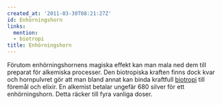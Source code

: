 ```yaml
---
created_at: '2011-03-30T08:21:27Z'
id: Enhörningshorn
links:
  mention:
  - biotropi
title: Enhörningshorn
---
```


Förutom enhörningshornens magiska effekt kan man mala ned dem till preparat för alkemiska processer.
Den biotropiska kraften finns dock kvar och hornpulvret gör att man bland annat kan binda kraftfull
[biotropi] till föremål och elixir. En alkemist betalar ungefär 680 silver för ett enhörningshorn.
Detta räcker till fyra vanliga doser.

  [biotropi]: biotropi
